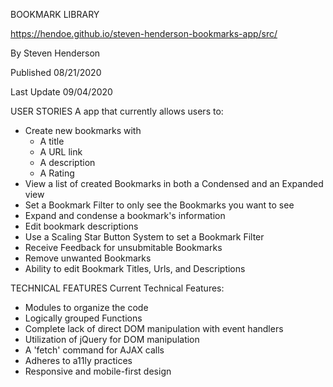 BOOKMARK LIBRARY


https://hendoe.github.io/steven-henderson-bookmarks-app/src/


By Steven Henderson

Published 08/21/2020

Last Update 09/04/2020

USER STORIES
A app that currently allows users to:
- Create new bookmarks with
    - A title
    - A URL link
    - A description
    - A Rating
- View a list of created Bookmarks in both a Condensed and an Expanded view
- Set a Bookmark Filter to only see the Bookmarks you want to see
- Expand and condense a bookmark's information
- Edit bookmark descriptions
- Use a Scaling Star Button System to set a Bookmark Filter
- Receive Feedback for unsubmitable Bookmarks
- Remove unwanted Bookmarks
- Ability to edit Bookmark Titles, Urls, and Descriptions 

TECHNICAL FEATURES
Current Technical Features:
- Modules to organize the code
- Logically grouped Functions
- Complete lack of direct DOM manipulation with event handlers
- Utilization of jQuery for DOM manipulation
- A 'fetch' command for AJAX calls
- Adheres to a11ly practices
- Responsive and mobile-first design